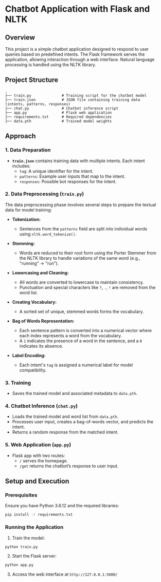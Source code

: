 # Chatbot Application with Flask and NLTK

## Overview
This project is a simple chatbot application designed to respond to user queries based on predefined intents. The Flask framework serves the application, allowing interaction through a web interface. Natural language processing is handled using the NLTK library.

## Project Structure
```
.
├── train.py              # Training script for the chatbot model
├── train.json            # JSON file containing training data (intents, patterns, responses)
├── chat.py               # Chatbot inference script
├── app.py                # Flask web application
├── requirements.txt      # Required dependencies
├── data.pth              # Trained model weights
```

## Approach
### 1. Data Preparation
- **`train.json`** contains training data with multiple intents. Each intent includes:
  - `tag`: A unique identifier for the intent.
  - `patterns`: Example user inputs that map to the intent.
  - `responses`: Possible bot responses for the intent.

### 2. Data Preprocessing (`train.py`)
The data preprocessing phase involves several steps to prepare the textual data for model training:

- **Tokenization:**
  - Sentences from the `patterns` field are split into individual words using `nltk.word_tokenize()`.

- **Stemming:**
  - Words are reduced to their root form using the Porter Stemmer from the NLTK library to handle variations of the same word (e.g., "running" -> "run").

- **Lowercasing and Cleaning:**
  - All words are converted to lowercase to maintain consistency.
  - Punctuation and special characters like `?`, `.`, `!` are removed from the word list.

- **Creating Vocabulary:**
  - A sorted set of unique, stemmed words forms the vocabulary.

- **Bag of Words Representation:**
  - Each sentence pattern is converted into a numerical vector where each index represents a word from the vocabulary.
  - A `1` indicates the presence of a word in the sentence, and a `0` indicates its absence.

- **Label Encoding:**
  - Each intent's `tag` is assigned a numerical label for model compatibility.

### 3. Training
- Saves the trained model and associated metadata to `data.pth`.

### 4. Chatbot Inference (`chat.py`)
- Loads the trained model and word list from `data.pth`.
- Processes user input, creates a bag-of-words vector, and predicts the intent.
- Returns a random response from the matched intent.

### 5. Web Application (`app.py`)
- Flask app with two routes:
  - `/` serves the homepage.
  - `/get` returns the chatbot’s response to user input.

## Setup and Execution
### Prerequisites
Ensure you have Python 3.6.12 and the required libraries:
```bash
pip install -r requirements.txt
```

### Running the Application
1. Train the model:
```bash
python train.py
```
2. Start the Flask server:
```bash
python app.py
```
3. Access the web interface at `http://127.0.0.1:5000/`


```


